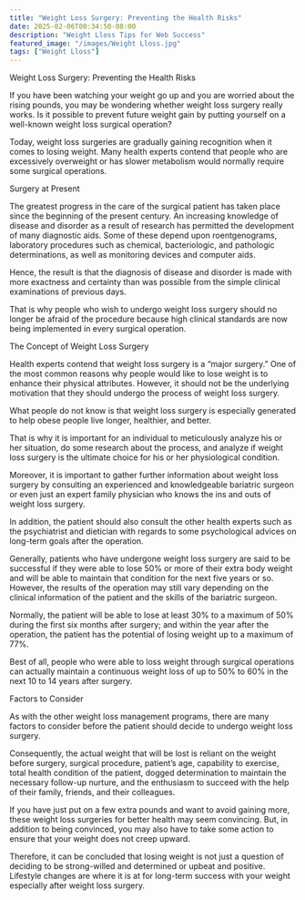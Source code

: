 ```yaml
---
title: "Weight Loss Surgery: Preventing the Health Risks"
date: 2025-02-06T00:34:50-08:00
description: "Weight Lloss Tips for Web Success"
featured_image: "/images/Weight Lloss.jpg"
tags: ["Weight Lloss"]
---
```


Weight Loss Surgery: Preventing the Health Risks

If you have been watching your weight go up and you are worried about the rising pounds, you may be wondering whether weight loss surgery really works. Is it possible to prevent future weight gain by putting yourself on a well-known weight loss surgical operation?

Today, weight loss surgeries are gradually gaining recognition when it comes to losing weight. Many health experts contend that people who are excessively overweight or has slower metabolism would normally require some surgical operations.

Surgery at Present

The greatest progress in the care of the surgical patient has taken place since the beginning of the present century. An increasing knowledge of disease and disorder as a result of research has permitted the development of many diagnostic aids. Some of these depend upon roentgenograms, laboratory procedures such as chemical, bacteriologic, and pathologic determinations, as well as monitoring devices and computer aids. 

Hence, the result is that the diagnosis of disease and disorder is made with more exactness and certainty than was possible from the simple clinical examinations of previous days. 

That is why people who wish to undergo weight loss surgery should no longer be afraid of the procedure because high clinical standards are now being implemented in every surgical operation.

The Concept of Weight Loss Surgery

Health experts contend that weight loss surgery is a “major surgery.” One of the most common reasons why people would like to lose weight is to enhance their physical attributes. However, it should not be the underlying motivation that they should undergo the process of weight loss surgery. 

What people do not know is that weight loss surgery is especially generated to help obese people live longer, healthier, and better.

That is why it is important for an individual to meticulously analyze his or her situation, do some research about the process, and analyze if weight loss surgery is the ultimate choice for his or her physiological condition.

Moreover, it is important to gather further information about weight loss surgery by consulting an experienced and knowledgeable bariatric surgeon or even just an expert family physician who knows the ins and outs of weight loss surgery.

In addition, the patient should also consult the other health experts such as the psychiatrist and dietician with regards to some psychological advices on long-term goals after the operation.

Generally, patients who have undergone weight loss surgery are said to be successful if they were able to lose 50% or more of their extra body weight and will be able to maintain that condition for the next five years or so. However, the results of the operation may still vary depending on the clinical information of the patient and the skills of the bariatric surgeon.

Normally, the patient will be able to lose at least 30% to a maximum of 50% during the first six months after surgery; and within the year after the operation, the patient has the potential of losing weight up to a maximum of 77%.

Best of all, people who were able to loss weight through surgical operations can actually maintain a continuous weight loss of up to 50% to 60% in the next 10 to 14 years after surgery.

Factors to Consider

As with the other weight loss management programs, there are many factors to consider before the patient should decide to undergo weight loss surgery. 

Consequently, the actual weight that will be lost is reliant on the weight before surgery, surgical procedure, patient’s age, capability to exercise, total health condition of the patient, dogged determination to maintain the necessary follow-up nurture, and the enthusiasm to succeed with the help of their family, friends, and their colleagues.

If you have just put on a few extra pounds and want to avoid gaining more, these weight loss surgeries for better health may seem convincing. But, in addition to being convinced, you may also have to take some action to ensure that your weight does not creep upward.

Therefore, it can be concluded that losing weight is not just a question of deciding to be strong-willed and determined or upbeat and positive. Lifestyle changes are where it is at for long-term success with your weight especially after weight loss surgery.



